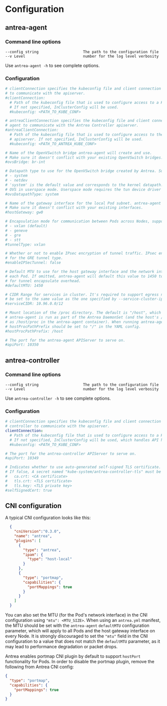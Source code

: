 # Configuration

## antrea-agent

### Command line options

```
--config string                    The path to the configuration file
--v Level                          number for the log level verbosity
```

Use `antrea-agent -h` to see complete options.

### Configuration

```yaml
# clientConnection specifies the kubeconfig file and client connection settings for the agent
# to communicate with the apiserver.
#clientConnection:
  # Path of the kubeconfig file that is used to configure access to a K8s cluster.
  # If not specified, InClusterConfig will be used.
  #kubeconfig: <PATH_TO_KUBE_CONF>

# antreaClientConnection specifies the kubeconfig file and client connection settings for the
# agent to communicate with the Antrea Controller apiserver.
#antreaClientConnection:
  # Path of the kubeconfig file that is used to configure access to the Antrea Controller
  # apiserver. If not specified, InClusterConfig will be used.
  #kubeconfig: <PATH_TO_ANTREA_KUBE_CONF>

# Name of the OpenVSwitch bridge antrea-agent will create and use.
# Make sure it doesn't conflict with your existing OpenVSwitch bridges.
#ovsBridge: br-int

# Datapath type to use for the OpenVSwitch bridge created by Antrea. Supported values are:
# - system
# - netdev
# 'system' is the default value and corresponds to the kernel datapath. Use 'netdev' to run
# OVS in userspace mode. Userspace mode requires the tun device driver to be available.
#ovsDatapathType: system

# Name of the gateway interface for the local Pod subnet. antrea-agent will create the interface on the OVS bridge.
# Make sure it doesn't conflict with your existing interfaces.
#hostGateway: gw0

# Encapsulation mode for communication between Pods across Nodes, supported values:
# - vxlan (default)
# - geneve
# - gre
# - stt
#tunnelType: vxlan

# Whether or not to enable IPsec encryption of tunnel traffic. IPsec encryption is only supported
# for the GRE tunnel type.
#enableIPSecTunnel: false

# Default MTU to use for the host gateway interface and the network interface of
# each Pod. If omitted, antrea-agent will default this value to 1450 to accommodate
# for tunnel encapsulate overhead.
#defaultMTU: 1450

# CIDR Range for services in cluster. It's required to support egress network policy, should
# be set to the same value as the one specified by --service-cluster-ip-range for kube-apiserver.
#serviceCIDR: 10.96.0.0/12

# Mount location of the /proc directory. The default is "/host", which is appropriate when
# antrea-agent is run as part of the Antrea DaemonSet (and the host's /proc directory is mounted
# as /host/proc in the antrea-agent container). When running antrea-agent as a process,
# hostProcPathPrefix should be set to "/" in the YAML config.
#hostProcPathPrefix: /host

# The port for the antrea-agent APIServer to serve on.
#apiPort: 10350
```

## antrea-controller

### Command line options

```
--config string                    The path to the configuration file
--v Level                          number for the log level verbosity
```

Use `antrea-controller -h` to see complete options.

### Configuration

```yaml
# clientConnection specifies the kubeconfig file and client connection settings for the 
# controller to communicate with the apiserver.
clientConnection:
  # Path of the kubeconfig file that is used to configure access to a K8s cluster.
  # If not specified, InClusterConfig will be used, which handles API host discovery and authentication automatically.
  #kubeconfig: <PATH_TO_KUBE_CONF>

# The port for the antrea-controller APIServer to serve on.
#apiPort: 10349

# Indicates whether to use auto-generated self-signed TLS certificate.
# If false, A secret named "kube-system/antrea-controller-tls" must be provided with the following keys:
#   ca.crt: <CA certificate>
#   tls.crt: <TLS certificate>
#   tls.key: <TLS private key>
#selfSignedCert: true
```

## CNI configuration

A typical CNI configuration looks like this:

```json
  {
    "cniVersion":"0.3.0",
    "name": "antrea",
    "plugins": [
      {
        "type": "antrea",
        "ipam": {
          "type": "host-local"
        }
      },
      {
        "type": "portmap",
        "capabilities": {
          "portMappings": true
        }
      }
    ]
  }
```

You can also set the MTU (for the Pod's network interface) in the CNI
configuration using `"mtu": <MTU_SIZE>`. When using an `antrea.yml` manifest, the
MTU should be set with the `antrea-agent` `defaultMTU` configuration parameter,
which will apply to all Pods and the host gateway interface on every Node. It is
strongly discouraged to set the `"mtu"` field in the CNI configuration to a
value that does not match the `defaultMTU` parameter, as it may lead to
performance degradation or packet drops.

Antrea enables portmap CNI plugin by default to support `hostPort`
functionality for Pods. In order to disable the portmap plugin, remove the
following from Antrea CNI config:

```json
{
  "type": "portmap",
  "capabilities": {
    "portMappings": true
  }
}
```
